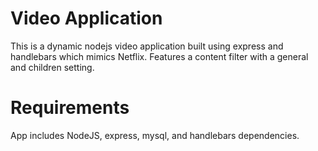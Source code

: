 # Video Application

This is a dynamic nodejs video application built using express and handlebars which mimics Netflix. Features a content filter with a general and children setting.

# Requirements

App includes NodeJS, express, mysql, and handlebars dependencies.
